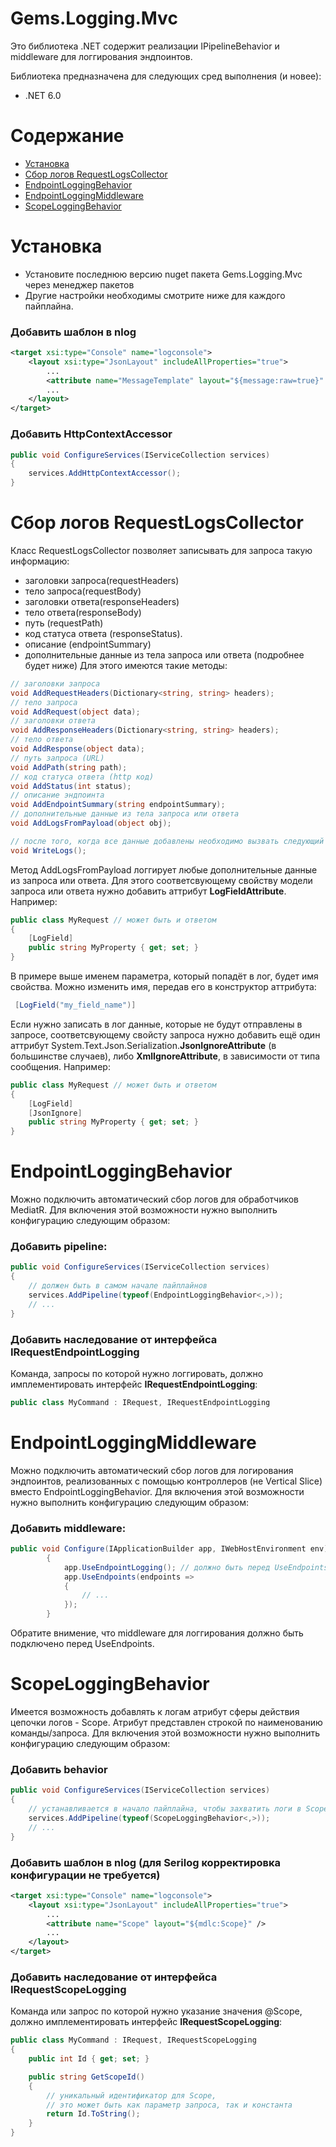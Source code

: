 # Gems.Logging.Mvc

Это библиотека .NET содержит реализации IPipelineBehavior и middleware для логгирования эндпоинтов.  

Библиотека предназначена для следующих сред выполнения (и новее):

* .NET 6.0

# Содержание

* [Установка](#установка)
* [Сбор логов RequestLogsCollector](#сбор-логов-requestlogscollector)
* [EndpointLoggingBehavior](#endpointloggingbehavior)
* [EndpointLoggingMiddleware](#endpointloggingmiddleware)
* [ScopeLoggingBehavior](#scopeloggingbehavior)

# Установка

- Установите последнюю версию nuget пакета Gems.Logging.Mvc через менеджер пакетов
- Другие настройки необходимы смотрите ниже для каждого пайплайна.
### Добавить шаблон в nlog
```xml
<target xsi:type="Console" name="logconsole">
	<layout xsi:type="JsonLayout" includeAllProperties="true">
		...
		<attribute name="MessageTemplate" layout="${message:raw=true}" escapeUnicode="false" />
		...
	</layout>
</target>
```

### Добавить HttpContextAccessor
```csharp
public void ConfigureServices(IServiceCollection services)
{
    services.AddHttpContextAccessor();
}
```
# Сбор логов RequestLogsCollector
Класс RequestLogsCollector позволяет записывать для запроса такую информацию:
- заголовки запроса(requestHeaders)
- тело запроса(requestBody)
- заголовки ответа(responseHeaders)
- тело ответа(responseBody)
- путь (requestPath)
- код статуса ответа (responseStatus).
- описание (endpointSummary)
- дополнительные данные из тела запроса или ответа (подробнее будет ниже)
Для этого имеются такие методы:
```csharp
// заголовки запроса
void AddRequestHeaders(Dictionary<string, string> headers);
// тело запроса
void AddRequest(object data);
// заголовки ответа
void AddResponseHeaders(Dictionary<string, string> headers);
// тело ответа
void AddResponse(object data);
// путь запроса (URL)
void AddPath(string path);
// код статуса ответа (http код)
void AddStatus(int status);
// описание эндпоинта
void AddEndpointSummary(string endpointSummary);
// дополнительные данные из тела запроса или ответа
void AddLogsFromPayload(object obj);

// после того, когда все данные добавлены необходимо вызвать следующий метод:
void WriteLogs();
```
Метод AddLogsFromPayload логгирует любые дополнительные данные из запроса или ответа. Для этого соответсвующему свойству модели запроса или ответа нужно добавить аттрибут **LogFieldAttribute**. Например:
```csharp
public class MyRequest // может быть и ответом
{
    [LogField]
    public string MyProperty { get; set; }
}
```
В примере выше именем параметра, который попадёт в лог, будет имя свойства. Можно изменить имя, передав его в конструктор аттрибута:
```csharp
 [LogField("my_field_name")]
```
Если нужно записать в лог данные, которые не будут отправлены в запросе, соответсвующему свойсту запроса нужно добавить ещё один аттрибут System.Text.Json.Serialization.**JsonIgnoreAttribute** (в большинстве случаев), либо **XmlIgnoreAttribute**, в зависимости от типа сообщения. Например:
```csharp
public class MyRequest // может быть и ответом
{
    [LogField]
    [JsonIgnore]
    public string MyProperty { get; set; }
}
```
# EndpointLoggingBehavior
Можно подключить автоматический сбор логов для обработчиков MediatR. Для включения этой возможности нужно выполнить конфигурацию следующим образом: 
### Добавить pipeline:
```csharp
public void ConfigureServices(IServiceCollection services)
{
    // должен быть в самом начале пайплайнов
    services.AddPipeline(typeof(EndpointLoggingBehavior<,>));
    // ...
}
```
### Добавить наследование от интерфейса **IRequestEndpointLogging**
Команда, запросы по которой нужно логгировать, должно имплементировать интерфейс **IRequestEndpointLogging**:
```csharp
public class MyCommand : IRequest, IRequestEndpointLogging
```

# EndpointLoggingMiddleware
Можно подключить автоматический сбор логов для логирования эндпоинтов, реализованных с помощью контроллеров (не Vertical Slice) вместо EndpointLoggingBehavior. Для включения этой возможности нужно выполнить конфигурацию следующим образом:
### Добавить middleware:
```csharp
public void Configure(IApplicationBuilder app, IWebHostEnvironment env)
        {			
			app.UseEndpointLogging(); // должно быть перед UseEndpoints
			app.UseEndpoints(endpoints =>
            {
                // ...
            });
        }
```
Обратите внимение, что middleware для логгирования должно быть подключено перед UseEndpoints.

# ScopeLoggingBehavior
Имеется возможность добавлять к логам атрибут сферы действия цепочки логов - Scope. Атрибут представлен строкой по наименованию команды/запроса. Для включения этой возможности нужно выполнить конфигурацию следующим образом:

### Добавить behavior
```csharp
public void ConfigureServices(IServiceCollection services)
{
    // устанавливается в начало пайплайна, чтобы захватить логи в Scope
    services.AddPipeline(typeof(ScopeLoggingBehavior<,>));
    // ...
}
```
### Добавить шаблон в nlog (для Serilog корректировка конфигурации не требуется)
```xml
<target xsi:type="Console" name="logconsole">
	<layout xsi:type="JsonLayout" includeAllProperties="true">
        ...
        <attribute name="Scope" layout="${mdlc:Scope}" />
        ...
	</layout>
</target>
```
### Добавить наследование от интерфейса **IRequestScopeLogging**
Команда или запрос по которой нужно указание значения @Scope, должно имплементировать интерфейс **IRequestScopeLogging**:
```csharp
public class MyCommand : IRequest, IRequestScopeLogging
{
    public int Id { get; set; }

    public string GetScopeId()
    {
        // уникальный идентификатор для Scope,
        // это может быть как параметр запроса, так и константа
        return Id.ToString();
    }
}

```
